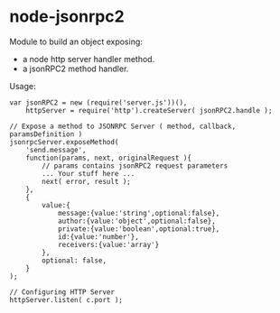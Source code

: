# node-jsonrpc2

Module to build an object exposing:
 - a node http server handler method.
 - a jsonRPC2 method handler.

Usage:
```
var jsonRPC2 = new (require('server.js'))(),
    httpServer = require('http').createServer( jsonRPC2.handle );
    
// Expose a method to JSONRPC Server ( method, callback, paramsDefinition )    
jsonrpcServer.exposeMethod(
    'send.message',
    function(params, next, originalRequest ){
        // params contains jsonRPC2 request parameters
        ... Your stuff here ... 
        next( error, result );
    },
    {
        value:{
            message:{value:'string',optional:false},
            author:{value:'object',optional:false},
            private:{value:'boolean',optional:true},
            id:{value:'number'},
            receivers:{value:'array'}
        },
        optional: false,
    }
);

// Configuring HTTP Server
httpServer.listen( c.port );
```
